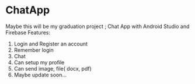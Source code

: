 # ChatApp
Maybe this will be my graduation project ;
Chat App with Android Studio and Firebase
Features:
1. Login and Register an account
2. Remember login
3. Chat
4. Can setup my profile
5. Can send image, file( docx, pdf)
6. Maybe update soon...
